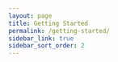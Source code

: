 ```yaml
---
layout: page
title: Getting Started
permalink: /getting-started/
sidebar_link: true
sidebar_sort_order: 2
---
```


